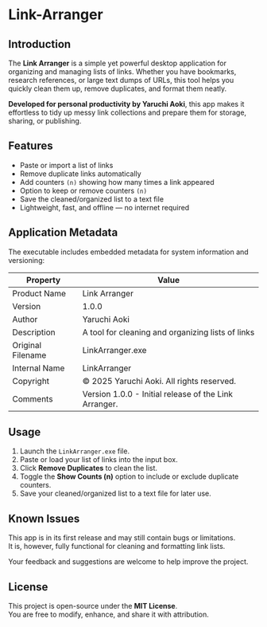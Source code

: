 # Link-Arranger  

## Introduction  
The **Link Arranger** is a simple yet powerful desktop application for organizing and managing lists of links. Whether you have bookmarks, research references, or large text dumps of URLs, this tool helps you quickly clean them up, remove duplicates, and format them neatly.  

**Developed for personal productivity by Yaruchi Aoki**, this app makes it effortless to tidy up messy link collections and prepare them for storage, sharing, or publishing.  

## Features  
- Paste or import a list of links  
- Remove duplicate links automatically  
- Add counters `(n)` showing how many times a link appeared  
- Option to keep or remove counters `(n)`  
- Save the cleaned/organized list to a text file  
- Lightweight, fast, and offline — no internet required  

## Application Metadata  

The executable includes embedded metadata for system information and versioning:  

| Property             | Value                                                      |
|----------------------|------------------------------------------------------------|
| Product Name         | Link Arranger                                              |
| Version              | 1.0.0                                                      |
| Author               | Yaruchi Aoki                                               |
| Description          | A tool for cleaning and organizing lists of links          |
| Original Filename    | LinkArranger.exe                                           |
| Internal Name        | LinkArranger                                               |
| Copyright            | © 2025 Yaruchi Aoki. All rights reserved.                  |
| Comments             | Version 1.0.0 - Initial release of the Link Arranger.      |

## Usage  
1. Launch the `LinkArranger.exe` file.  
2. Paste or load your list of links into the input box.  
3. Click **Remove Duplicates** to clean the list.  
4. Toggle the **Show Counts (n)** option to include or exclude duplicate counters.  
5. Save your cleaned/organized list to a text file for later use.  

## Known Issues  
This app is in its first release and may still contain bugs or limitations.  
It is, however, fully functional for cleaning and formatting link lists.  

Your feedback and suggestions are welcome to help improve the project.  

## License  

This project is open-source under the **MIT License**.  
You are free to modify, enhance, and share it with attribution.  
